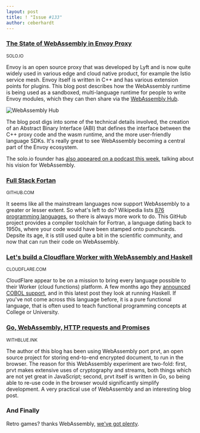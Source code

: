 ```yaml
---
layout: post
title: ! "Issue #133"
author: ceberhardt
---
```


### [The State of WebAssembly in Envoy Proxy](https://www.solo.io/blog/the-state-of-webassembly-in-envoy-proxy/)

<small>SOLO.IO</small>

Envoy is an open source proxy that was developed by Lyft and is now quite widely used in various edge and cloud native product, for example the Istio service mesh. Envoy itself is written in C++ and has various extension points for plugins. This blog post describes how the WebAssembly runtime is being used as a sandboxed, multi-language runtime for people to write Envoy modules, which they can then share via the [WebAssembly Hub](https://webassemblyhub.io/).

![WebAssembly Hub](https://wasmweekly.news/img/133-1.png)

The blog post digs into some of the technical details involved, the creation of an Abstract Binary Interface (ABI) that defines the interface between the C++ proxy code and the wasm runtime, and the more user-friendly language SDKs. It's really great to see WebAssembly becoming a central part of the Envoy ecosystem.

The solo.io founder has [also appeared on a podcast this week](https://thenewstack.io/webassembly-could-be-the-key-for-cloud-native-extensibility/), talking about his vision for WebAssembly. 

### [Full Stack Fortan](https://github.com/StarGate01/Full-Stack-Fortran)

<small>GITHUB.COM</small>

It seems like all the mainstream languages now support WebAssembly to a greater or lesser extent. So what's left to do? Wikipedia lists [876 programming languages](https://en.wikipedia.org/wiki/List_of_programming_languages), so there is always more work to do. This GitHub project provides a compiler toolchain for Fortran, a language dating back to 1950s, where your code would have been stamped onto punchcards. Depsite its age, it is still used quite a bit in the scientific community, and now that can run their code on WebAssembly.

### [Let's build a Cloudflare Worker with WebAssembly and Haskell](https://blog.cloudflare.com/cloudflare-worker-with-webassembly-and-haskell/)

<small>CLOUDFLARE.COM</small>

CloudFlare appear to be on a mission to bring every language possible to their Worker (cloud functions) platform. A few months ago they [announced COBOL support](https://blog.cloudflare.com/cloudflare-workers-now-support-cobol/), and in this latest post they look at running Haskell. If you've not come across this language before, it is a pure functional language, that is often used to teach functional programming concepts at College or University.

### [Go, WebAssembly, HTTP requests and Promises](https://withblue.ink/2020/10/03/go-webassembly-http-requests-and-promises.html)

<small>WITHBLUE.INK</small>

The author of this blog has been using WebAssembly port prvt, an open source project for storing end-to-end encrypted document, to run in the browser. The reason for this WebAssembly experiment are two-fold: first, prvt makes extensive uses of cryptography and streams, both things which are not yet great in JavaScript; second, prvt itself is written in Go, so being able to re-use code in the browser would significantly simplify development. A very practical use of WebAssembly and an interesting blog post.

### And Finally

Retro games? thanks WebAssembly, [we've got plenty](https://www.retrogames.cc/).